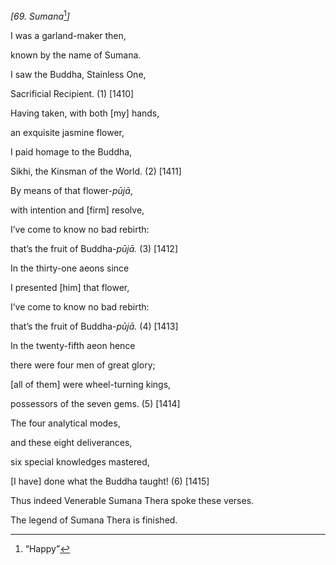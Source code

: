 *\[69. Sumana*[^1]*\]*

I was a garland-maker then,

known by the name of Sumana.

I saw the Buddha, Stainless One,

Sacrificial Recipient. (1) \[1410\]

Having taken, with both \[my\] hands,

an exquisite jasmine flower,

I paid homage to the Buddha,

Sikhi, the Kinsman of the World. (2) \[1411\]

By means of that flower-*pūjā*,

with intention and \[firm\] resolve,

I’ve come to know no bad rebirth:

that’s the fruit of Buddha-*pūjā.* (3) \[1412\]

In the thirty-one aeons since

I presented \[him\] that flower,

I’ve come to know no bad rebirth:

that’s the fruit of Buddha-*pūjā.* (4) \[1413\]

In the twenty-fifth aeon hence

there were four men of great glory;

\[all of them\] were wheel-turning kings,

possessors of the seven gems. (5) \[1414\]

The four analytical modes,

and these eight deliverances,

six special knowledges mastered,

\[I have\] done what the Buddha taught! (6) \[1415\]

Thus indeed Venerable Sumana Thera spoke these verses.

The legend of Sumana Thera is finished.

[^1]: “Happy”
